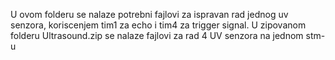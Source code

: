 U ovom folderu se nalaze potrebni fajlovi za ispravan rad jednog uv senzora, koriscenjem tim1 za echo i tim4 za trigger signal.
U zipovanom folderu Ultrasound.zip se nalaze fajlovi za rad 4 UV senzora na jednom stm-u
